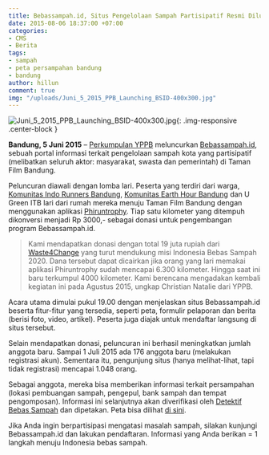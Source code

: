 ```yaml
---
title: Bebassampah.id, Situs Pengelolaan Sampah Partisipatif Resmi Diluncurkan
date: 2015-08-06 18:37:00 +07:00
categories:
- CMS
- Berita
tags:
- sampah
- peta persampahan bandung
- bandung
author: hillun
comment: true
img: "/uploads/Juni_5_2015_PPB_Launching_BSID-400x300.jpg"
---
```


![Juni_5_2015_PPB_Launching_BSID-400x300.jpg](/uploads/Juni_5_2015_PPB_Launching_BSID-400x300.jpg){: .img-responsive .center-block }

**Bandung, 5 Juni 2015** – [Perkumpulan YPPB](http://wiki.ciptamedia.org/wiki/Perkumpulan_YPBB) meluncurkan [Bebassampah.id](http://bebassampah.id/), sebuah portal informasi terkait pengelolaan sampah kota yang partisipatif (melibatkan seluruh aktor: masyarakat, swasta dan pemerintah) di Taman Film Bandung.

Peluncuran diawali dengan lomba lari. Peserta yang terdiri dari warga, [Komunitas Indo Runners Bandung](https://twitter.com/indorunnersbdg), [Komunitas Earth Hour Bandung](https://twitter.com/ehbdg) dan U Green ITB lari dari rumah mereka menuju Taman Film Bandung dengan menggunakan aplikasi [Phiruntrophy](https://play.google.com/store/apps/details?id=com.charity.phirunthropy&hl=en). Tiap satu kilometer yang ditempuh dikonversi menjadi Rp 3000,- sebagai donasi untuk pengembangan program Bebassampah.id.

> Kami mendapatkan donasi dengan total 19 juta rupiah dari [Waste4Change](http://waste4change.com/) yang turut mendukung misi Indonesia Bebas Sampah 2020. Dana tersebut dapat dicairkan jika orang yang lari memakai aplikasi Phiruntrophy sudah mencapai 6.300 kilometer. Hingga saat ini baru terkumpul 4000 kilometer. Kami berencana mengadakan kembali kegiatan ini pada Agustus 2015, ungkap Christian Natalie dari YPPB.

Acara utama dimulai pukul 19.00 dengan menjelaskan situs Bebassampah.id beserta fitur-fitur yang tersedia, seperti peta, formulir pelaporan dan berita (berisi foto, video, artikel). Peserta juga diajak untuk mendaftar langsung di situs tersebut.

Selain mendapatkan donasi, peluncuran ini berhasil meningkatkan jumlah anggota baru. Sampai 1 Juli 2015 ada 176 anggota baru (melakukan registrasi akun). Sementara itu, pengunjung situs (hanya melihat-lihat, tapi tidak registrasi) mencapai 1.048 orang.

Sebagai anggota, mereka bisa memberikan informasi terkait persampahan (lokasi pembuangan sampah, pengepul, bank sampah dan tempat pengomposan). Informasi ini selanjutnya akan diverifikasi oleh [Detektif Bebas Sampah](http://ciptamedia.org/ada-detektif-di-proyek-peta-persampahan-bandung/) dan dipetakan. Peta bisa dilihat [di sini](http://bebassampah.id/?go=peta.list).

Jika Anda ingin berpartisipasi mengatasi masalah sampah, silakan kunjungi Bebassampah.id dan lakukan pendaftaran. Informasi yang Anda berikan = 1 langkah menuju Indonesia bebas sampah.